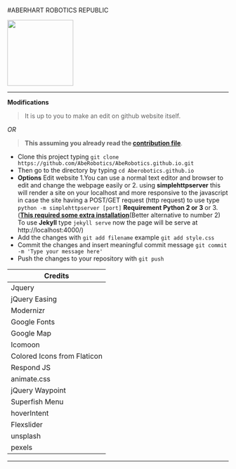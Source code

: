 #ABERHART ROBOTICS REPUBLIC

<img src="http://aberobotics.github.io/images/ARR Logo.png" width="150"/>

---

**Modifications** 

>It is up to you to make an edit on github website itself.

 _OR_
>**This assuming you already read the [contribution file](https://github.com/AbeRobotics/AbeRobotics.github.io/blob/master/contribute.md)**.

* Clone this project typing ```git clone https://github.com/AbeRobotics/AbeRobotics.github.io.git```
* Then go to the directory by typing ``` cd Aberobotics.github.io ```
* **Options** Edit website 1.You can use a normal text editor and browser to edit and change the webpage easily or 2. using **simplehttpserver** this will render a site on your localhost and more responsive to the javascript in case the site having a POST/GET request (http request) to use type ```python -m simplehttpserver [port]``` **Requirement Python 2 or 3** or 3. ([**This required some extra installation**](https://jekyllrb.com/docs/)(Better alternative to number 2) To use **Jekyll** type  `jekyll serve` now the page will be serve at http://localhost:4000/)
* Add the changes with `git add filename` example `git add style.css`
* Commit the changes and insert meaningful commit message `git commit -m 'Type your message here'`
* Push the changes to your repository with `git push`




Credits | 
--- | 
Jquery |
jQuery Easing|
Modernizr|
Google Fonts|
Google Map|
Icomoon|
Colored Icons from Flaticon|
Respond JS|
animate.css|
jQuery Waypoint|
Superfish Menu|
hoverIntent|
Flexslider |
unsplash|
pexels| 

---
